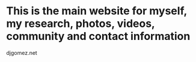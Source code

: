 # This is the main website for myself, my research, photos, videos, community and contact information

djgomez.net
